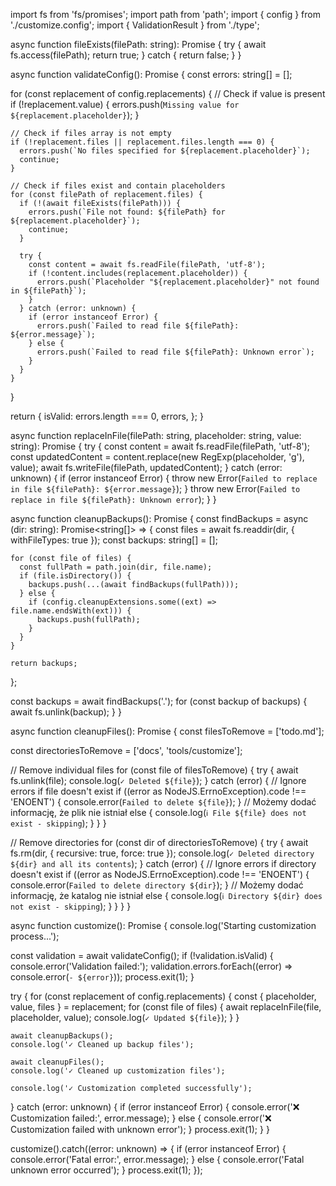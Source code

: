 import fs from 'fs/promises';
import path from 'path';
import { config } from './customize.config';
import { ValidationResult } from './type';

async function fileExists(filePath: string): Promise<boolean> {
  try {
    await fs.access(filePath);
    return true;
  } catch {
    return false;
  }
}

async function validateConfig(): Promise<ValidationResult> {
  const errors: string[] = [];

  for (const replacement of config.replacements) {
    // Check if value is present
    if (!replacement.value) {
      errors.push(`Missing value for ${replacement.placeholder}`);
    }

    // Check if files array is not empty
    if (!replacement.files || replacement.files.length === 0) {
      errors.push(`No files specified for ${replacement.placeholder}`);
      continue;
    }

    // Check if files exist and contain placeholders
    for (const filePath of replacement.files) {
      if (!(await fileExists(filePath))) {
        errors.push(`File not found: ${filePath} for ${replacement.placeholder}`);
        continue;
      }

      try {
        const content = await fs.readFile(filePath, 'utf-8');
        if (!content.includes(replacement.placeholder)) {
          errors.push(`Placeholder "${replacement.placeholder}" not found in ${filePath}`);
        }
      } catch (error: unknown) {
        if (error instanceof Error) {
          errors.push(`Failed to read file ${filePath}: ${error.message}`);
        } else {
          errors.push(`Failed to read file ${filePath}: Unknown error`);
        }
      }
    }
  }

  return {
    isValid: errors.length === 0,
    errors,
  };
}

async function replaceInFile(filePath: string, placeholder: string, value: string): Promise<void> {
  try {
    const content = await fs.readFile(filePath, 'utf-8');
    const updatedContent = content.replace(new RegExp(placeholder, 'g'), value);
    await fs.writeFile(filePath, updatedContent);
  } catch (error: unknown) {
    if (error instanceof Error) {
      throw new Error(`Failed to replace in file ${filePath}: ${error.message}`);
    }
    throw new Error(`Failed to replace in file ${filePath}: Unknown error`);
  }
}

async function cleanupBackups(): Promise<void> {
  const findBackups = async (dir: string): Promise<string[]> => {
    const files = await fs.readdir(dir, { withFileTypes: true });
    const backups: string[] = [];

    for (const file of files) {
      const fullPath = path.join(dir, file.name);
      if (file.isDirectory()) {
        backups.push(...(await findBackups(fullPath)));
      } else {
        if (config.cleanupExtensions.some((ext) => file.name.endsWith(ext))) {
          backups.push(fullPath);
        }
      }
    }

    return backups;
  };

  const backups = await findBackups('.');
  for (const backup of backups) {
    await fs.unlink(backup);
  }
}

async function cleanupFiles(): Promise<void> {
  const filesToRemove = ['todo.md'];

  const directoriesToRemove = ['docs', 'tools/customize'];

  // Remove individual files
  for (const file of filesToRemove) {
    try {
      await fs.unlink(file);
      console.log(`✓ Deleted ${file}`);
    } catch (error) {
      // Ignore errors if file doesn't exist
      if ((error as NodeJS.ErrnoException).code !== 'ENOENT') {
        console.error(`Failed to delete ${file}`);
      }
      // Możemy dodać informację, że plik nie istniał
      else {
        console.log(`ℹ️ File ${file} does not exist - skipping`);
      }
    }
  }

  // Remove directories
  for (const dir of directoriesToRemove) {
    try {
      await fs.rm(dir, { recursive: true, force: true });
      console.log(`✓ Deleted directory ${dir} and all its contents`);
    } catch (error) {
      // Ignore errors if directory doesn't exist
      if ((error as NodeJS.ErrnoException).code !== 'ENOENT') {
        console.error(`Failed to delete directory ${dir}`);
      }
      // Możemy dodać informację, że katalog nie istniał
      else {
        console.log(`ℹ️ Directory ${dir} does not exist - skipping`);
      }
    }
  }
}

async function customize(): Promise<void> {
  console.log('Starting customization process...');

  const validation = await validateConfig();
  if (!validation.isValid) {
    console.error('Validation failed:');
    validation.errors.forEach((error) => console.error(`- ${error}`));
    process.exit(1);
  }

  try {
    for (const replacement of config.replacements) {
      const { placeholder, value, files } = replacement;
      for (const file of files) {
        await replaceInFile(file, placeholder, value);
        console.log(`✓ Updated ${file}`);
      }
    }

    await cleanupBackups();
    console.log('✓ Cleaned up backup files');

    await cleanupFiles();
    console.log('✓ Cleaned up customization files');

    console.log('✓ Customization completed successfully');
  } catch (error: unknown) {
    if (error instanceof Error) {
      console.error('❌ Customization failed:', error.message);
    } else {
      console.error('❌ Customization failed with unknown error');
    }
    process.exit(1);
  }
}

customize().catch((error: unknown) => {
  if (error instanceof Error) {
    console.error('Fatal error:', error.message);
  } else {
    console.error('Fatal unknown error occurred');
  }
  process.exit(1);
});
